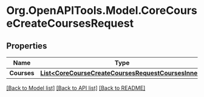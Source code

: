 # Org.OpenAPITools.Model.CoreCourseCreateCoursesRequest

## Properties

Name | Type | Description | Notes
------------ | ------------- | ------------- | -------------
**Courses** | [**List&lt;CoreCourseCreateCoursesRequestCoursesInner&gt;**](CoreCourseCreateCoursesRequestCoursesInner.md) |  | 

[[Back to Model list]](../README.md#documentation-for-models) [[Back to API list]](../README.md#documentation-for-api-endpoints) [[Back to README]](../README.md)


